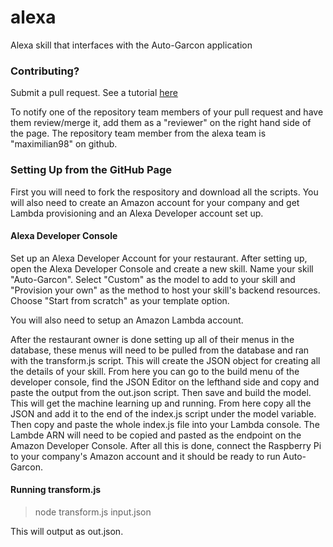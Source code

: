 # alexa
Alexa skill that interfaces with the Auto-Garcon application


### Contributing? 
 Submit a pull request. See a tutorial [here](https://zachmsorenson.github.io/tutorials/github)
 
 To notify one of the repository team members of your pull request and have them review/merge it, add them as a "reviewer" on the right hand side of the page. The repository team member from the alexa team is "maximilian98" on github.


### Setting Up from the GitHub Page
First you will need to fork the respository and download all the scripts. You will also need to create an Amazon account for your company and get Lambda provisioning and an Alexa Developer account set up. 

#### Alexa Developer Console
Set up an Alexa Developer Account for your restaurant. After setting up, open the Alexa Developer Console and create a new skill. Name your skill "Auto-Garcon". Select "Custom" as the model to add to your skill and "Provision your own" as the method to host your skill's backend resources. Choose "Start from scratch" as your template option. 

You will also need to setup an Amazon Lambda account.

After the restaurant owner is done setting up all of their menus in the database, these menus will need to be pulled from the database and ran with the transform.js script. This will create the JSON object for creating all the details of your skill. From here you can go to the build menu of the developer console, find the JSON Editor on the lefthand side and copy and paste the output from the out.json script. Then save and build the model. This will get the machine learning up and running. From here copy all the JSON and add it to the end of the index.js script under the model variable. Then copy and paste the whole index.js file into your Lambda console. The Lambde ARN will need to be copied and pasted as the endpoint on the Amazon Developer Console. After all this is done, connect the Raspberry Pi to your company's Amazon account and it should be ready to run Auto-Garcon.

#### Running transform.js

> node transform.js input.json


This will output as out.json.
